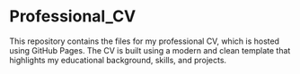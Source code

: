 # Professional_CV
 This repository contains the files for my professional CV, which is hosted using GitHub Pages. The CV is built using a modern and clean template that highlights my educational background, skills, and projects.
